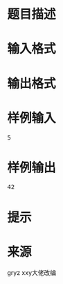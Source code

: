 

# 题目描述



# 输入格式



# 输出格式



# 样例输入


<pre>5</pre>

# 样例输出


<pre>42
</pre>

# 提示



# 来源


<p>
gryz xxy大佬改编
</p>
